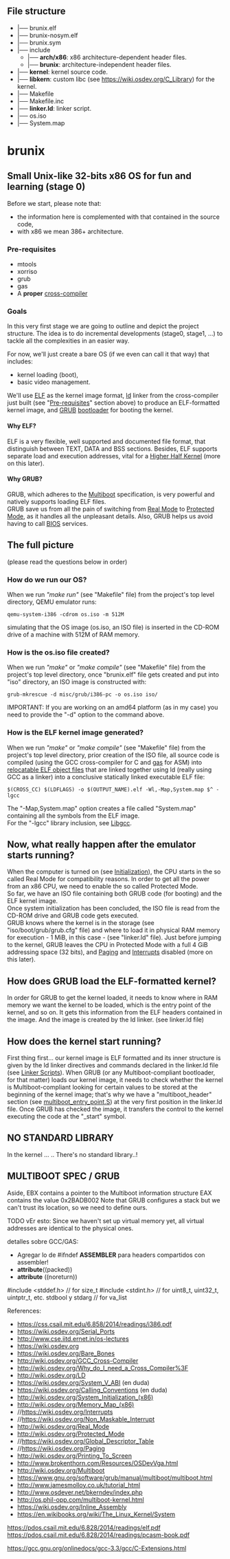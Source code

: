 





## File structure

 * |── brunix.elf
 * |── brunix-nosym.elf
 * |── brunix.sym
 * |── include
   * |── **arch/x86**: x86 architecture-dependent header files.
   * |── **brunix**: architecture-independent header files.
 * |── **kernel**: kernel source code.
 * |── **libkern**: custom libc (see https://wiki.osdev.org/C_Library) for the kernel.
 * |── Makefile
 * |── Makefile.inc
 * |── **linker.ld**: linker script.
 * |── os.iso
 * |── System.map

# brunix
## Small Unix-like 32-bits x86 OS for fun and learning (stage 0)

Before we start, please note that:
* the information here is complemented with that contained in the source code,
* with x86 we mean 386+ architecture.

### Pre-requisites
* mtools
* xorriso
* grub
* gas
* A <b>proper</b> [cross-compiler](http://wiki.osdev.org/GCC_Cross-Compiler)

### Goals

In this very first stage we are going to outline and depict the project structure. The idea is to do incremental
developments (stage0, stage1, ...) to tackle all the complexities in an easier way.

For now, we'll just create a bare OS (if we even can call it that way) that includes:
* kernel loading (boot),
* basic video management.

We'll use [ELF](http://wiki.osdev.org/ELF) as the kernel image format, [ld](http://wiki.osdev.org/LD) linker from the
cross-compiler just built (see "[Pre-requisites](#Pre-requisites)" section above) to produce an ELF-formatted kernel image,
and [GRUB](https://wiki.osdev.org/GRUB) [bootloader](https://wiki.osdev.org/Bootloader) for booting the kernel.

#### Why ELF?

ELF is a very flexible, well supported and documented file format, that distinguish between TEXT, DATA and BSS sections.
Besides, ELF supports separate load and execution addresses, vital for a
[Higher Half Kernel](https://wiki.osdev.org/Higher_Half_Kernel) (more on this later).

#### Why GRUB?

GRUB, which adheres to the [Multiboot](http://wiki.osdev.org/Multiboot) specification, is very powerful and natively
supports loading ELF files.\
GRUB save us from all the pain of switching from [Real Mode](http://wiki.osdev.org/Real_Mode) to
[Protected Mode](http://wiki.osdev.org/Protected_Mode), as it handles all the unpleasant details. Also, GRUB helps us
avoid having to call [BIOS](https://wiki.osdev.org/BIOS) services.

## The full picture

(please read the questions below in order)

### How do we run our OS?

When we run <i>"make run"</i> (see "Makefile" file) from the project's top level directory, QEMU emulator runs:

	qemu-system-i386 -cdrom os.iso -m 512M

simulating that the OS image (os.iso, an ISO file) is inserted in the CD-ROM drive of a machine with 512M of RAM memory.

### How is the os.iso file created?

When we run <i>"make"</i> or <i>"make compile"</i> (see "Makefile" file) from the project's top level directory, once
"brunix.elf" file gets created and put into "iso" directory, an ISO image is constructed with:

	grub-mkrescue -d misc/grub/i386-pc -o os.iso iso/

IMPORTANT: If you are working on an amd64 platform (as in my case) you need to provide the "-d" option to the command above.

### How is the ELF kernel image generated?

When we run <i>"make"</i> or <i>"make compile"</i> (see "Makefile" file) from the project's top level directory,
prior creation of the ISO file, all source code is compiled (using the GCC cross-compiler for C and
[gas](http://wiki.osdev.org/GAS) for ASM) into [relocatable ELF object files](http://wiki.osdev.org/Object_Files) that
are linked together using ld (really using GCC as a linker) into a conclusive statically linked executable ELF file:

    $(CROSS_CC) $(LDFLAGS) -o $(OUTPUT_NAME).elf -Wl,-Map,System.map $^ -lgcc

The "-Map,System.map" option creates a file called "System.map" containing all the symbols from the ELF image.\
For the "-lgcc" library inclusion, see [Libgcc](https://wiki.osdev.org/Libgcc).

## Now, what really happen after the emulator starts running?

When the computer is turned on (see [Initialization](http://wiki.osdev.org/System_Initialization_(x86))), the CPU starts
in the so called Real Mode for compatibility reasons. In order to get all the power from an x86 CPU, we need to enable
the so called Protected Mode.\
So far, we have an ISO file containing both GRUB code (for booting) and the ELF kernel image.\
Once system initialization has been concluded, the ISO file is read from the CD-ROM drive and GRUB code gets executed.\
GRUB knows where the kernel is in the storage (see "iso/boot/grub/grub.cfg" file) and where to load it in physical RAM
memory for execution - 1 MiB, in this case - (see "linker.ld" file).
Just before jumping to the kernel, GRUB leaves the CPU in Protected Mode with a full 4 GiB addressing space (32 bits),
and [Paging](https://wiki.osdev.org/Paging) and [Interrupts](https://wiki.osdev.org/Interrupts) disabled (more on this later).

## How does GRUB load the ELF-formatted kernel?

In order for GRUB to get the kernel loaded, it needs to know where in RAM
memory we want the kernel to be loaded, which is the entry point of the kernel,
and so on. It gets this information from the ELF headers contained in the
image. And the image
is created by the ld linker. (see linker.ld file)

## How does the kernel start running?
First thing first... our kernel image is ELF formatted and its inner structure is given by the ld linker directives and commands declared in the linker.ld file (see [Linker Scripts](http://wiki.osdev.org/Linker_Scripts)).
When GRUB (or any Multiboot-compliant bootloader, for that matter) loads our kernel image, it needs to check whether the kernel is Multiboot-compliant looking for certain values to be stored at the beginning of the kernel image; that's why we have a "multiboot_header" section (see [multiboot_entry_point.S](/kernel/multiboot_entry_point.S)) at the very first position in the linker.ld file.
Once GRUB has checked the image, it transfers the control to the kernel executing the code at the "_start" symbol.


## NO STANDARD LIBRARY

In the kernel ... .. There's no standard library..!


## MULTIBOOT SPEC / GRUB

Aside,
EBX contains a pointer to the Multiboot information structure
EAX contains the value 0x2BADB002
Note that GRUB configures a stack but we can't trust its location, so we need to define ours.



TODO vEr esto: Since we haven't set up virtual memory yet, all virtual addresses are identical to the physical ones.

detalles sobre GCC/GAS:
- Agregar lo de #ifndef __ASSEMBLER__ para headers compartidos con assembler!
- __attribute__((packed))
- __attribute__ ((noreturn))


#include <stddef.h>     // for size_t
#include <stdint.h> // for uint8_t, uint32_t, uintptr_t, etc.
stdbool
y stdarg // for va_list





References:

* https://css.csail.mit.edu/6.858/2014/readings/i386.pdf
* https://wiki.osdev.org/Serial_Ports
* http://www.cse.iitd.ernet.in/os-lectures
* https://wiki.osdev.org
* https://wiki.osdev.org/Bare_Bones
* http://wiki.osdev.org/GCC_Cross-Compiler
* http://wiki.osdev.org/Why_do_I_need_a_Cross_Compiler%3F
* http://wiki.osdev.org/LD
* https://wiki.osdev.org/System_V_ABI (en duda)
* https://wiki.osdev.org/Calling_Conventions (en duda)
* http://wiki.osdev.org/System_Initialization_(x86)
* http://wiki.osdev.org/Memory_Map_(x86)
* //https://wiki.osdev.org/Interrupts
* //https://wiki.osdev.org/Non_Maskable_Interrupt
* http://wiki.osdev.org/Real_Mode
* http://wiki.osdev.org/Protected_Mode
* //https://wiki.osdev.org/Global_Descriptor_Table
* //https://wiki.osdev.org/Paging
* http://wiki.osdev.org/Printing_To_Screen
* http://www.brokenthorn.com/Resources/OSDevVga.html
* http://wiki.osdev.org/Multiboot
* https://www.gnu.org/software/grub/manual/multiboot/multiboot.html
* http://www.jamesmolloy.co.uk/tutorial_html
* http://www.osdever.net/bkerndev/index.php
* http://os.phil-opp.com/multiboot-kernel.html
* https://wiki.osdev.org/Inline_Assembly
* https://en.wikibooks.org/wiki/The_Linux_Kernel/System


https://pdos.csail.mit.edu/6.828/2014/readings/elf.pdf
https://pdos.csail.mit.edu/6.828/2014/readings/pcasm-book.pdf

https://gcc.gnu.org/onlinedocs/gcc-3.3/gcc/C-Extensions.html